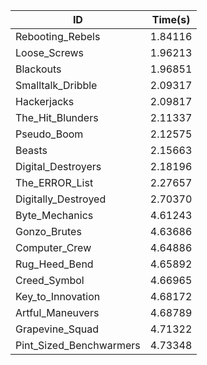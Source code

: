 |ID|Time(s)|
|-|-|
|Rebooting_Rebels|1.84116|
|Loose_Screws|1.96213|
|Blackouts|1.96851|
|Smalltalk_Dribble|2.09317|
|Hackerjacks|2.09817|
|The_Hit_Blunders|2.11337|
|Pseudo_Boom|2.12575|
|Beasts|2.15663|
|Digital_Destroyers|2.18196|
|The_ERROR_List|2.27657|
|Digitally_Destroyed|2.70370|
|Byte_Mechanics|4.61243|
|Gonzo_Brutes|4.63686|
|Computer_Crew|4.64886|
|Rug_Heed_Bend|4.65892|
|Creed_Symbol|4.66965|
|Key_to_Innovation|4.68172|
|Artful_Maneuvers|4.68789|
|Grapevine_Squad|4.71322|
|Pint_Sized_Benchwarmers|4.73348|
